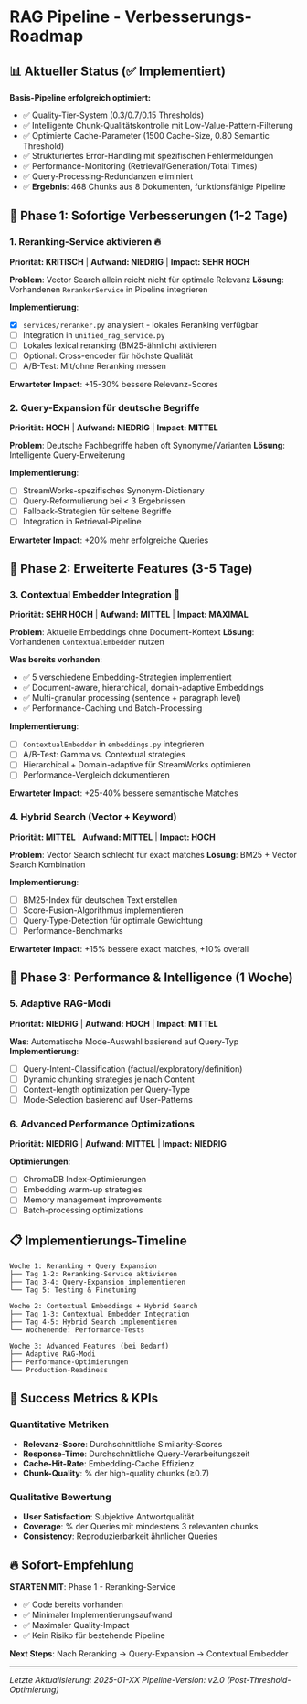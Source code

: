 # RAG Pipeline - Verbesserungs-Roadmap

## 📊 Aktueller Status (✅ Implementiert)

**Basis-Pipeline erfolgreich optimiert:**
- ✅ Quality-Tier-System (0.3/0.7/0.15 Thresholds) 
- ✅ Intelligente Chunk-Qualitätskontrolle mit Low-Value-Pattern-Filterung
- ✅ Optimierte Cache-Parameter (1500 Cache-Size, 0.80 Semantic Threshold)
- ✅ Strukturiertes Error-Handling mit spezifischen Fehlermeldungen
- ✅ Performance-Monitoring (Retrieval/Generation/Total Times)
- ✅ Query-Processing-Redundanzen eliminiert
- ✅ **Ergebnis**: 468 Chunks aus 8 Dokumenten, funktionsfähige Pipeline

## 🎯 Phase 1: Sofortige Verbesserungen (1-2 Tage)

### 1. Reranking-Service aktivieren 🔥
**Priorität: KRITISCH** | **Aufwand: NIEDRIG** | **Impact: SEHR HOCH**

**Problem**: Vector Search allein reicht nicht für optimale Relevanz
**Lösung**: Vorhandenen `RerankerService` in Pipeline integrieren

**Implementierung**:
- [x] `services/reranker.py` analysiert - lokales Reranking verfügbar
- [ ] Integration in `unified_rag_service.py`
- [ ] Lokales lexical reranking (BM25-ähnlich) aktivieren
- [ ] Optional: Cross-encoder für höchste Qualität
- [ ] A/B-Test: Mit/ohne Reranking messen

**Erwarteter Impact**: +15-30% bessere Relevanz-Scores

### 2. Query-Expansion für deutsche Begriffe
**Priorität: HOCH** | **Aufwand: NIEDRIG** | **Impact: MITTEL**

**Problem**: Deutsche Fachbegriffe haben oft Synonyme/Varianten
**Lösung**: Intelligente Query-Erweiterung

**Implementierung**:
- [ ] StreamWorks-spezifisches Synonym-Dictionary
- [ ] Query-Reformulierung bei < 3 Ergebnissen  
- [ ] Fallback-Strategien für seltene Begriffe
- [ ] Integration in Retrieval-Pipeline

**Erwarteter Impact**: +20% mehr erfolgreiche Queries

## 🚀 Phase 2: Erweiterte Features (3-5 Tage)

### 3. Contextual Embedder Integration 🎯
**Priorität: SEHR HOCH** | **Aufwand: MITTEL** | **Impact: MAXIMAL**

**Problem**: Aktuelle Embeddings ohne Document-Kontext
**Lösung**: Vorhandenen `ContextualEmbedder` nutzen

**Was bereits vorhanden**:
- ✅ 5 verschiedene Embedding-Strategien implementiert
- ✅ Document-aware, hierarchical, domain-adaptive Embeddings
- ✅ Multi-granular processing (sentence + paragraph level)
- ✅ Performance-Caching und Batch-Processing

**Implementierung**:
- [ ] `ContextualEmbedder` in `embeddings.py` integrieren
- [ ] A/B-Test: Gamma vs. Contextual strategies
- [ ] Hierarchical + Domain-adaptive für StreamWorks optimieren
- [ ] Performance-Vergleich dokumentieren

**Erwarteter Impact**: +25-40% bessere semantische Matches

### 4. Hybrid Search (Vector + Keyword)
**Priorität: MITTEL** | **Aufwand: MITTEL** | **Impact: HOCH**

**Problem**: Vector Search schlecht für exact matches
**Lösung**: BM25 + Vector Search Kombination

**Implementierung**:
- [ ] BM25-Index für deutschen Text erstellen
- [ ] Score-Fusion-Algorithmus implementieren
- [ ] Query-Type-Detection für optimale Gewichtung
- [ ] Performance-Benchmarks

**Erwarteter Impact**: +15% bessere exact matches, +10% overall

## 🔧 Phase 3: Performance & Intelligence (1 Woche)

### 5. Adaptive RAG-Modi
**Priorität: NIEDRIG** | **Aufwand: HOCH** | **Impact: MITTEL**

**Was**: Automatische Mode-Auswahl basierend auf Query-Typ
**Implementierung**:
- [ ] Query-Intent-Classification (factual/exploratory/definition)
- [ ] Dynamic chunking strategies je nach Content
- [ ] Context-length optimization per Query-Type
- [ ] Mode-Selection basierend auf User-Patterns

### 6. Advanced Performance Optimizations
**Priorität: NIEDRIG** | **Aufwand: MITTEL** | **Impact: NIEDRIG**

**Optimierungen**:
- [ ] ChromaDB Index-Optimierungen  
- [ ] Embedding warm-up strategies
- [ ] Memory management improvements
- [ ] Batch-processing optimizations

## 📋 Implementierungs-Timeline

```
Woche 1: Reranking + Query Expansion
├── Tag 1-2: Reranking-Service aktivieren
├── Tag 3-4: Query-Expansion implementieren  
└── Tag 5: Testing & Finetuning

Woche 2: Contextual Embeddings + Hybrid Search
├── Tag 1-3: Contextual Embedder Integration
├── Tag 4-5: Hybrid Search implementieren
└── Wochenende: Performance-Tests

Woche 3: Advanced Features (bei Bedarf)
├── Adaptive RAG-Modi
├── Performance-Optimierungen
└── Production-Readiness
```

## 🎯 Success Metrics & KPIs

### Quantitative Metriken
- **Relevanz-Score**: Durchschnittliche Similarity-Scores
- **Response-Time**: Durchschnittliche Query-Verarbeitungszeit  
- **Cache-Hit-Rate**: Embedding-Cache Effizienz
- **Chunk-Quality**: % der high-quality chunks (≥0.7)

### Qualitative Bewertung
- **User Satisfaction**: Subjektive Antwortqualität
- **Coverage**: % der Queries mit mindestens 3 relevanten chunks
- **Consistency**: Reproduzierbarkeit ähnlicher Queries

## 🔥 Sofort-Empfehlung

**STARTEN MIT**: Phase 1 - Reranking-Service
- ✅ Code bereits vorhanden
- ✅ Minimaler Implementierungsaufwand
- ✅ Maximaler Quality-Impact
- ✅ Kein Risiko für bestehende Pipeline

**Next Steps**: Nach Reranking → Query-Expansion → Contextual Embedder

---

*Letzte Aktualisierung: 2025-01-XX*
*Pipeline-Version: v2.0 (Post-Threshold-Optimierung)*